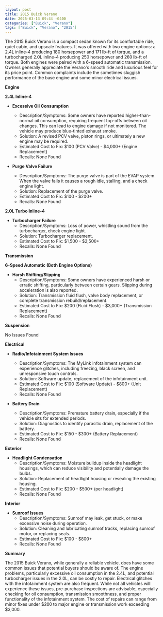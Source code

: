 ```yaml
---
layout: post
title: 2015 Buick Verano
date: 2025-03-13 09:44 -0400
categories: ["Buick", "Verano"]
tags: ["Buick", "Verano", "2015"]
---
```

The 2015 Buick Verano is a compact sedan known for its comfortable ride, quiet cabin, and upscale features. It was offered with two engine options: a 2.4L inline-4 producing 180 horsepower and 171 lb-ft of torque, and a turbocharged 2.0L inline-4 producing 250 horsepower and 260 lb-ft of torque. Both engines were paired with a 6-speed automatic transmission. Owners generally appreciate the Verano's smooth ride and luxurious feel for its price point. Common complaints include the sometimes sluggish performance of the base engine and some minor electrical issues.

**Engine**

**2.4L Inline-4**

*   **Excessive Oil Consumption**
    *   Description/Symptoms: Some owners have reported higher-than-normal oil consumption, requiring frequent top-offs between oil changes. This can lead to engine damage if not monitored. The vehicle may produce blue-tinted exhaust smoke.
    *   Solution: A revised PCV valve, piston rings, or ultimately a new engine may be required.
    *   Estimated Cost to Fix: $100 (PCV Valve) - $4,000+ (Engine Replacement)
    *   Recalls: None Found

*   **Purge Valve Failure**
    *   Description/Symptoms: The purge valve is part of the EVAP system. When the valve fails it causes a rough idle, stalling, and a check engine light.
    *   Solution: Replacement of the purge valve.
    *   Estimated Cost to Fix: $100 - $200+
    *   Recalls: None Found

**2.0L Turbo Inline-4**

*   **Turbocharger Failure**
    *   Description/Symptoms: Loss of power, whistling sound from the turbocharger, check engine light.
    *   Solution: Turbocharger replacement.
    *   Estimated Cost to Fix: $1,500 - $2,500+
    *   Recalls: None Found

**Transmission**

**6-Speed Automatic (Both Engine Options)**

*   **Harsh Shifting/Slipping**
    *   Description/Symptoms: Some owners have experienced harsh or erratic shifting, particularly between certain gears. Slipping during acceleration is also reported.
    *   Solution: Transmission fluid flush, valve body replacement, or complete transmission rebuild/replacement.
    *   Estimated Cost to Fix: $200 (Fluid Flush) - $3,000+ (Transmission Replacement)
    *   Recalls: None Found

**Suspension**

No Issues Found

**Electrical**

*   **Radio/Infotainment System Issues**
    *   Description/Symptoms: The MyLink infotainment system can experience glitches, including freezing, black screen, and unresponsive touch controls.
    *   Solution: Software update, replacement of the infotainment unit.
    *   Estimated Cost to Fix: $100 (Software Update) - $800+ (Unit Replacement)
    *   Recalls: None Found

*   **Battery Drain**
    *   Description/Symptoms: Premature battery drain, especially if the vehicle sits for extended periods.
    *   Solution: Diagnostics to identify parasitic drain, replacement of the battery.
    *   Estimated Cost to Fix: $150 - $300+ (Battery Replacement)
    *   Recalls: None Found

**Exterior**

*   **Headlight Condensation**
    *   Description/Symptoms: Moisture buildup inside the headlight housings, which can reduce visibility and potentially damage the bulbs.
    *   Solution: Replacement of headlight housing or resealing the existing housing.
    *   Estimated Cost to Fix: $200 - $500+ (per headlight)
    *   Recalls: None Found

**Interior**

*   **Sunroof Issues**
    *   Description/Symptoms: Sunroof may leak, get stuck, or make excessive noise during operation.
    *   Solution: Cleaning and lubricating sunroof tracks, replacing sunroof motor, or replacing seals.
    *   Estimated Cost to Fix: $100 - $800+
    *   Recalls: None Found

**Summary**

The 2015 Buick Verano, while generally a reliable vehicle, does have some common issues that potential buyers should be aware of. The engine problems, particularly excessive oil consumption in the 2.4L, and potential turbocharger issues in the 2.0L, can be costly to repair. Electrical glitches with the infotainment system are also frequent. While not all vehicles will experience these issues, pre-purchase inspections are advisable, especially checking for oil consumption, transmission smoothness, and proper functionality of the infotainment system. The cost of repairs can range from minor fixes under $200 to major engine or transmission work exceeding $3,000.

